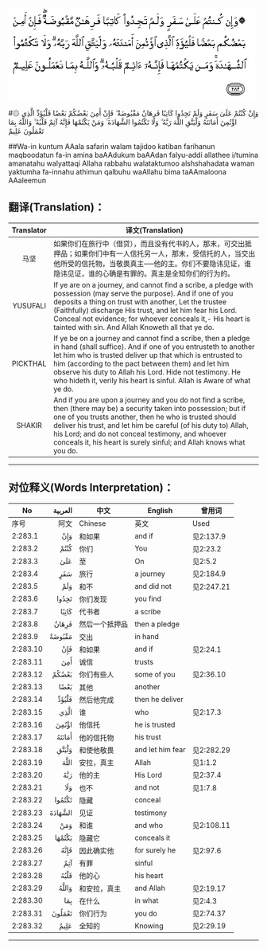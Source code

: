 ![002:283](images/002_283.gif)

#۞ وَإِنْ كُنْتُمْ عَلَىٰ سَفَرٍ وَلَمْ تَجِدُوا كَاتِبًا فَرِهَانٌ مَقْبُوضَةٌ ۖ فَإِنْ أَمِنَ بَعْضُكُمْ بَعْضًا فَلْيُؤَدِّ الَّذِي اؤْتُمِنَ أَمَانَتَهُ وَلْيَتَّقِ اللَّهَ رَبَّهُ ۗ وَلَا تَكْتُمُوا الشَّهَادَةَ ۚ وَمَنْ يَكْتُمْهَا فَإِنَّهُ آثِمٌ قَلْبُهُ ۗ وَاللَّهُ بِمَا تَعْمَلُونَ عَلِيمٌ 

##Wa-in kuntum AAala safarin walam tajidoo katiban farihanun maqboodatun fa-in amina baAAdukum baAAdan falyu-addi allathee i/tumina amanatahu walyattaqi Allaha rabbahu walataktumoo alshshahadata waman yaktumha fa-innahu athimun qalbuhu waAllahu bima taAAmaloona AAaleemun 

## 翻译(Translation)：

| Translator | 译文(Translation)                                            |
| :--------: | ------------------------------------------------------------ |
|    马坚    | 如果你们在旅行中（借贷），而且没有代书的人，那末，可交出抵押品；如果你们中有一人信托另一人，那末，受信托的人，当交出他所受的信托物，当敬畏真主──他的主。你们不要隐讳见证，谁隐讳见证，谁的心确是有罪的。真主是全知你们的行为的。 |
|  YUSUFALI  | If ye are on a journey, and cannot find a scribe, a pledge with possession (may serve the purpose). And if one of you deposits a thing on trust with another, Let the trustee (Faithfully) discharge His trust, and let him fear his Lord. Conceal not evidence; for whoever conceals it,- His heart is tainted with sin. And Allah Knoweth all that ye do. |
|  PICKTHAL  | If ye be on a journey and cannot find a scribe, then a pledge in hand (shall suffice). And if one of you entrusteth to another let him who is trusted deliver up that which is entrusted to him (according to the pact between them) and let him observe his duty to Allah his Lord. Hide not testimony. He who hideth it, verily his heart is sinful. Allah is Aware of what ye do. |
|   SHAKIR   | And if you are upon a journey and you do not find a scribe, then (there may be) a security taken into possession; but if one of you trusts another, then he who is trusted should deliver his trust, and let him be careful (of his duty to) Allah, his Lord; and do not conceal testimony, and whoever conceals it, his heart is surely sinful; and Allah knows what you do. |

---

## 对位释义(Words Interpretation)：

| No   | العربية | 中文    | English | 曾用词 |
| ---- | ------: | ------- | ------- | ------ |
| 序号 |    阿文 | Chinese | 英文    | Used   |
| 2:283.1  | وَإِنْ     | 和如果         | and if           | 见2:137.9  |
| 2:283.2  | كُنْتُمْ    | 你们           | You              | 见2:23.2   |
| 2:283.3  | عَلَىٰ     | 至             | On               | 见2:5.2    |
| 2:283.4  | سَفَرٍ     | 旅行           | a journey        | 见2:184.9  |
| 2:283.5  | وَلَمْ     | 和不           | and did not      | 见2:247.21 |
| 2:283.6  | تَجِدُوا   | 你们发现       | you find         |            |
| 2:283.7  | كَاتِبًا   | 代书者         | a scribe         |            |
| 2:283.8  | فَرِهَانٌ   | 然后一个抵押品 | then a pledge    |            |
| 2:283.9  | مَقْبُوضَةٌ  | 交出           | in hand          |            |
| 2:283.10 | فَإِنْ     | 和如果         | and if           | 见2:24.1   |
| 2:283.11 | أَمِنَ     | 诚信           | trusts           |            |
| 2:283.12 | بَعْضُكُمْ   | 你们有些人     | some of you      | 见2:36.10  |
| 2:283.13 | بَعْضًا    | 其他           | another          |            |
| 2:283.14 | فَلْيُؤَدِّ   | 然后他完成     | then he deliver  |            |
| 2:283.15 | الَّذِي    | 谁             | who              | 见2:17.3   |
| 2:283.16 | اؤْتُمِنَ   | 他信托         | he is trusted    |            |
| 2:283.17 | أَمَانَتَهُ  | 他的信托物     | his trust        |            |
| 2:283.18 | وَلْيَتَّقِ   | 和使他敬畏     | and let him fear | 见2:282.29 |
| 2:283.19 | اللَّهَ    | 安拉，真主     | Allah            | 见1:1.2    |
| 2:283.20 | رَبَّهُ     | 他的主         | His Lord         | 见2:37.4   |
| 2:283.21 | وَلَا     | 也不           | and not          | 见1:7.8    |
| 2:283.22 | تَكْتُمُوا  | 隐藏           | conceal          |            |
| 2:283.23 | الشَّهَادَةَ | 见证           | testimony        |            |
| 2:283.24 | وَمَنْ     | 和谁           | and who          | 见2:108.11 |
| 2:283.25 | يَكْتُمْهَا  | 隐藏它         | conceals it      |            |
| 2:283.26 | فَإِنَّهُ    | 因此确实他     | for surely he    | 见2:97.6   |
| 2:283.27 | آثِمٌ     | 有罪           | sinful           |            |
| 2:283.28 | قَلْبُهُ    | 他的心         | his heart        |            |
| 2:283.29 | وَاللَّهُ   | 和安拉，真主   | and Allah        | 见2:19.17  |
| 2:283.30 | بِمَا     | 在什么         | in what          | 见2:4.3    |
| 2:283.31 | تَعْمَلُونَ  | 你们行为       | you do           | 见2:74.37  |
| 2:283.32 | عَلِيمٌ    | 全知的         | Knowing          | 见2:29.19  |

---
